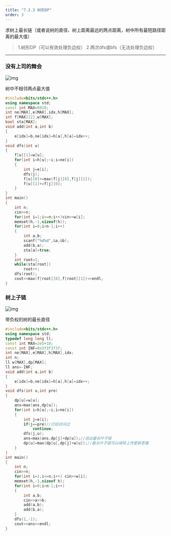 ```yaml
---
title: "7.2.3 树形DP"
order: 3
---
```



求树上最长链（或者说树的直径、树上距离最远的两点距离，树中所有最短路径距离的最大值）

> 1.树形DP（可以有效处理负边权）
> 2.两次dfs或bfs（无法处理负边权）

------

### 没有上司的舞会

![img](https://tva3.sinaimg.cn/large/007xAwfLly8h2t5z5icz0j312g0i3q4w.jpg)

树中不相邻两点最大值



```cpp
#include<bits/stdc++.h>
using namespace std;
const int MAX=6010;
int ne[MAX],e[MAX],idx,h[MAX];
int f[MAX][2],w[MAX];
bool sta[MAX];
void add(int a,int b)
{
    e[idx]=b,ne[idx]=h[a],h[a]=idx++;
}
void dfs(int u)
{
    f[u][1]=w[u];
    for(int i=h[u];~i;i=ne[i])
    {
        int j=e[i];
        dfs(j);
        f[u][0]+=max(f[j][0],f[j][1]);
        f[u][1]+=f[j][0];
    }
}
int main()
{
    int n;
    cin>>n;
    for(int i=1;i<=n;i++)cin>>w[i];
    memset(h,-1,sizeof(h));
    for(int i=0;i<n-1;i++)
    {
        int a,b;
        scanf("%d%d",&a,&b);
        add(b,a);
        sta[a]=true;
    }
    int root=1;
    while(sta[root])
        root++;
    dfs(root);
    cout<<max(f[root][0],f[root][1])<<endl;
}
```

### 树上子链

![img](https://tva1.sinaimg.cn/large/007xAwfLly8h2t61kduaxj31960f076d.jpg)

带负权的树的最长直径



```cpp
#include<bits/stdc++.h>
using namespace std;
typedef long long ll;
const int MAX=2e5+10;
const int INF=0x3f3f3f3f;
int ne[MAX],e[MAX],h[MAX],idx;
int n;
ll w[MAX],dp[MAX];
ll ans=-INF;
void add(int a,int b)
{
    e[idx]=b,ne[idx]=h[a],h[a]=idx++;
}
void dfs(int u,int pre)
{
    dp[u]=w[u];
    ans=max(ans,dp[u]);
    for(int i=h[u];~i;i=ne[i])
    {
        int j=e[i];
        if(j==pre)//已经访问过
            continue;
        dfs(j,u);
        ans=max(ans,dp[j]+dp[u]);//选出最长叶子链
        dp[u]=max(dp[u],dp[j]+w[u]);//最长叶子链可以继续上传更新答案
    }
}
int main()
{
    int n;
    cin>>n;
    for(int i=1;i<=n;i++) cin>>w[i];
    memset(h,-1,sizeof h);
    for(int i=0;i<n-1;i++)
    {
        int a,b;
        cin>>a>>b;
        add(a,b);
        add(b,a);
    }
    dfs(1,-1);
    cout<<ans<<endl;
}
```



